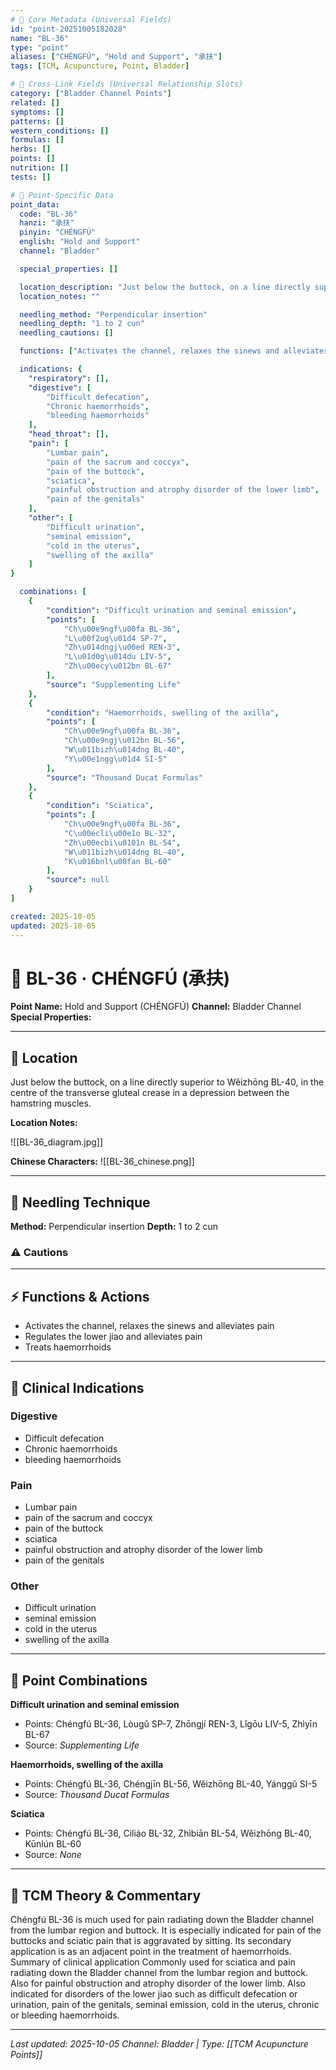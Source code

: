 ```yaml
---
# 🔹 Core Metadata (Universal Fields)
id: "point-20251005182028"
name: "BL-36"
type: "point"
aliases: ["CHÉNGFÚ", "Hold and Support", "承扶"]
tags: [TCM, Acupuncture, Point, Bladder]

# 🔹 Cross-Link Fields (Universal Relationship Slots)
category: ["Bladder Channel Points"]
related: []
symptoms: []
patterns: []
western_conditions: []
formulas: []
herbs: []
points: []
nutrition: []
tests: []

# 🔹 Point-Specific Data
point_data:
  code: "BL-36"
  hanzi: "承扶"
  pinyin: "CHÉNGFÚ"
  english: "Hold and Support"
  channel: "Bladder"

  special_properties: []

  location_description: "Just below the buttock, on a line directly superior to Wěizhōng BL-40, in the centre of the transverse gluteal crease in a depression between the hamstring muscles."
  location_notes: ""

  needling_method: "Perpendicular insertion"
  needling_depth: "1 to 2 cun"
  needling_cautions: []

  functions: ["Activates the channel, relaxes the sinews and alleviates pain", "Regulates the lower jiao and alleviates pain", "Treats haemorrhoids"]

  indications: {
    "respiratory": [],
    "digestive": [
        "Difficult defecation",
        "Chronic haemorrhoids",
        "bleeding haemorrhoids"
    ],
    "head_throat": [],
    "pain": [
        "Lumbar pain",
        "pain of the sacrum and coccyx",
        "pain of the buttock",
        "sciatica",
        "painful obstruction and atrophy disorder of the lower limb",
        "pain of the genitals"
    ],
    "other": [
        "Difficult urination",
        "seminal emission",
        "cold in the uterus",
        "swelling of the axilla"
    ]
}

  combinations: [
    {
        "condition": "Difficult urination and seminal emission",
        "points": [
            "Ch\u00e9ngf\u00fa BL-36",
            "L\u00f2ug\u01d4 SP-7",
            "Zh\u014dngj\u00ed REN-3",
            "L\u01d0g\u014du LIV-5",
            "Zh\u00ecy\u012bn BL-67"
        ],
        "source": "Supplementing Life"
    },
    {
        "condition": "Haemorrhoids, swelling of the axilla",
        "points": [
            "Ch\u00e9ngf\u00fa BL-36",
            "Ch\u00e9ngj\u012bn BL-56",
            "W\u011bizh\u014dng BL-40",
            "Y\u00e1ngg\u01d4 SI-5"
        ],
        "source": "Thousand Ducat Formulas"
    },
    {
        "condition": "Sciatica",
        "points": [
            "Ch\u00e9ngf\u00fa BL-36",
            "C\u00ecli\u00e1o BL-32",
            "Zh\u00ecbi\u0101n BL-54",
            "W\u011bizh\u014dng BL-40",
            "K\u016bnl\u00fan BL-60"
        ],
        "source": null
    }
]

created: 2025-10-05
updated: 2025-10-05
---
```


# 📍 BL-36 · CHÉNGFÚ (承扶)

**Point Name:** Hold and Support (CHÉNGFÚ)
**Channel:** Bladder Channel
**Special Properties:** 

---

## 📍 Location

Just below the buttock, on a line directly superior to Wěizhōng BL-40, in the centre of the transverse gluteal crease in a depression between the hamstring muscles.

**Location Notes:**


![[BL-36_diagram.jpg]]

**Chinese Characters:** ![[BL-36_chinese.png]]

---

## 🔧 Needling Technique

**Method:** Perpendicular insertion
**Depth:** 1 to 2 cun

### ⚠️ Cautions

---

## ⚡ Functions & Actions
- Activates the channel, relaxes the sinews and alleviates pain
- Regulates the lower jiao and alleviates pain
- Treats haemorrhoids

---

## 🎯 Clinical Indications

### Digestive
- Difficult defecation
- Chronic haemorrhoids
- bleeding haemorrhoids

### Pain
- Lumbar pain
- pain of the sacrum and coccyx
- pain of the buttock
- sciatica
- painful obstruction and atrophy disorder of the lower limb
- pain of the genitals

### Other
- Difficult urination
- seminal emission
- cold in the uterus
- swelling of the axilla

---

## 🔗 Point Combinations

**Difficult urination and seminal emission**
- Points: Chéngfú BL-36, Lòugǔ SP-7, Zhōngjí REN-3, Lǐgōu LIV-5, Zhìyīn BL-67
- Source: *Supplementing Life*

**Haemorrhoids, swelling of the axilla**
- Points: Chéngfú BL-36, Chéngjīn BL-56, Wěizhōng BL-40, Yánggǔ SI-5
- Source: *Thousand Ducat Formulas*

**Sciatica**
- Points: Chéngfú BL-36, Cìliáo BL-32, Zhìbiān BL-54, Wěizhōng BL-40, Kūnlún BL-60
- Source: *None*

---

## 🧬 TCM Theory & Commentary

Chéngfú BL-36 is much used for pain radiating down the Bladder channel from the lumbar region and buttock. It is especially indicated for pain of the buttocks and sciatic pain that is aggravated by sitting. Its secondary application is as an adjacent point in the treatment of haemorrhoids.
Summary of clinical application
Commonly used for sciatica and pain radiating down the Bladder channel from the lumbar region and buttock. Also for painful obstruction and atrophy disorder of the lower limb.
Also indicated for disorders of the lower jiao such as difficult defecation or urination, pain of the genitals, seminal emission, cold in the uterus, chronic or bleeding haemorrhoids.

---

*Last updated: 2025-10-05*
*Channel: Bladder | Type: [[TCM Acupuncture Points]]*
